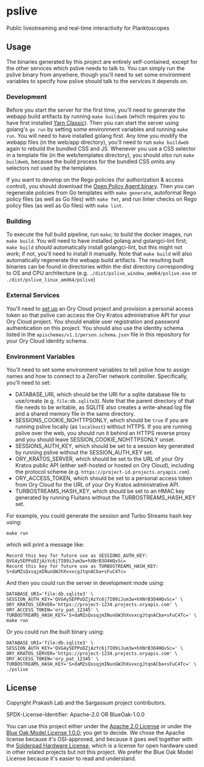 # pslive

Public livestreaming and real-time interactivity for Planktoscopes

## Usage

The binaries generated by this project are entirely self-contained, except for the other services which pslive needs to talk to. You can simply run the pslive binary from anywhere, though you'll need to set some environment variables to specify how pslive should talk to the services it depends on.

### Development

Before you start the server for the first time, you'll need to generate the webapp build artifacts by running `make buildweb` (which requires you to have first installed [Yarn Classic](https://classic.yarnpkg.com/lang/en/)). Then you can start the server using golang's `go run` by setting some environment variables and running `make run`. You will need to have installed golang first. Any time you modify the webapp files (in the web/app directory), you'll need to run `make buildweb` again to rebuild the bundled CSS and JS. Whenever you use a CSS selector in a template file (in the web/templates directory), you should *also* run `make buildweb`, because the build process for the bundled CSS omits any selectors not used by the templates.

If you want to develop on the Rego policies (for authorization & access control), you should download the [Open Policy Agent binary](https://www.openpolicyagent.org/docs/latest/#1-download-opa). Then you can regenerate policies from Go templates with `make generate`, autoformat Rego policy files (as well as Go files) with `make fmt`, and run linter checks on Rego policy files (as well as Go files) with `make lint`.

### Building

To execute the full build pipeline, run `make`; to build the docker images, run `make build`. You will need to have installed golang and golangci-lint first; `make build` *should* automatically install golangci-lint, but this might not work; if not, you'll need to install it manually. Note that `make build` will also automatically regenerate the webapp build artifacts. The resulting built binaries can be found in directories within the dist directory corresponding to OS and CPU architecture (e.g. `./dist/pslive_window_amd64/pslive.exe` or `./dist/pslive_linux_amd64/pslive`)

### External Services

You'll need to [set up](https://console.ory.sh/registration) an Ory Cloud project and provision a personal access token so that pslive can access the Ory Kratos administrative API for your Ory Cloud project. You should enable user registration and password authentication on this project. You should also use the identity schema listed in the `apischemas/v1.1/person.schema.json` file in this repository for your Ory Cloud identity schema.

### Environment Variables

You'll need to set some environment variables to tell pslive how to assign names and how to connect to a ZeroTier network controller. Specifically, you'll need to set:

- DATABASE_URI, which should be the URI for a sqlite database file to use/create (e.g. `file:db.sqlite3`). Note that the parent directory of that file needs to be writable, as SQLITE also creates a write-ahead log file and a shared memory file in the same directory.
- SESSIONS_COOKIE_NOHTTPSONLY, which should be `true` if you are running pslive locally (as `localhost`) without HTTPS. If you are running pslive over the web, you should run it behind an HTTPS reverse proxy and you should leave SESSION_COOKIE_NOHTTPSONLY unset.
- SESSIONS_AUTH_KEY, which should be set to a session key generated by running pslive without the SESSION_AUTH_KEY set.
- ORY_KRATOS_SERVER, which should be set to the URL of your Ory Kratos public API (either self-hosted or hosted on Ory Cloud), including the protocol scheme (e.g. `https://project-id.projects.oryapis.com`).
- ORY_ACCESS_TOKEN, which should be set to a personal access token from Ory Cloud for the URL of your Ory Kratos administrative API.
- TURBOSTREAMS_HASH_KEY, which should be set to an HMAC key generated by running Fluitans without the TURBOSTREAMS_HASH_KEY set.

For example, you could generate the session and Turbo Streams hash key using:
```
make run
```
which will print a message like:
```
Record this key for future use as SESSIONS_AUTH_KEY: QVG4y5EPPoDZjAzYc6j7I09iJum3w+hXNrB3O4HQvSc=
Record this key for future use as TURBOSTREAMS_HASH_KEY: S+daMZsQxsqjmINunGWJhXvvxcgJtqnACba+sFuC4Tc=
```

And then you could run the server in development mode using:
```
DATABASE_URI='file:db.sqlite3' \
SESSION_AUTH_KEY='QVG4y5EPPoDZjAzYc6j7I09iJum3w+hXNrB3O4HQvSc=' \
ORY_KRATOS_SERVER='https://project-1234.projects.oryapis.com' \
ORY_ACCESS_TOKEN='ory_pat_12345' \
TURBOSTREAMS_HASH_KEY='S+daMZsQxsqjmINunGWJhXvvxcgJtqnACba+sFuC4Tc=' \
make run
```

Or you could run the built binary using:
```
DATABASE_URI='file:db.sqlite3' \
SESSION_AUTH_KEY='QVG4y5EPPoDZjAzYc6j7I09iJum3w+hXNrB3O4HQvSc=' \
ORY_KRATOS_SERVER='https://project-1234.projects.oryapis.com' \
ORY_ACCESS_TOKEN='ory_pat_12345' \
TURBOSTREAMS_HASH_KEY='S+daMZsQxsqjmINunGWJhXvvxcgJtqnACba+sFuC4Tc=' \
./pslive
```

## License

Copyright Prakash Lab and the Sargassum project contributors.

SPDX-License-Identifier: Apache-2.0 OR BlueOak-1.0.0

You can use this project either under the [Apache 2.0 License](https://www.apache.org/licenses/LICENSE-2.0) or under the [Blue Oak Model License 1.0.0](https://blueoakcouncil.org/license/1.0.0); you get to decide. We chose the Apache license because it's OSI-approved, and because it goes well together with the [Solderpad Hardware License](http://solderpad.org/licenses/SHL-2.1/), which is a license for open hardware used in other related projects but not this project. We prefer the Blue Oak Model License because it's easier to read and understand.
